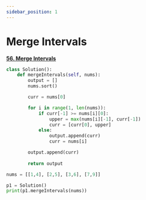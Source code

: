 ```yaml
---
sidebar_position: 1
---
```


# Merge Intervals

**[56. Merge Intervals](https://leetcode.com/problems/merge-intervals/)**

```python title="Output: [[1, 6], [7, 9]]"
class Solution():
    def mergeIntervals(self, nums):
        output = []
        nums.sort()

        curr = nums[0]

        for i in range(1, len(nums)):
            if curr[-1] >= nums[i][0]:
                upper = max(nums[i][-1], curr[-1])
                curr = [curr[0], upper]
            else:
                output.append(curr)
                curr = nums[i]

        output.append(curr)
        
        return output

nums = [[1,4], [2,5], [3,6], [7,9]]

p1 = Solution()
print(p1.mergeIntervals(nums))
```